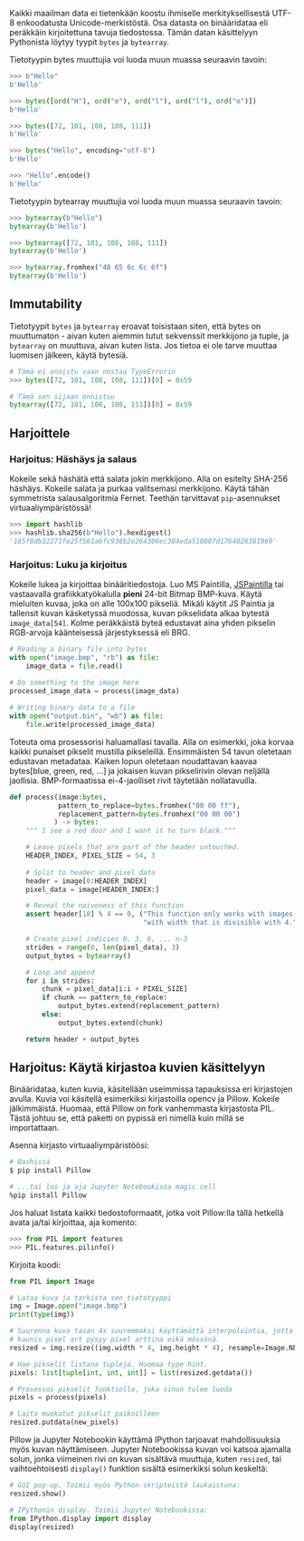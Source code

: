 Kaikki maailman data ei tietenkään koostu ihmiselle merkityksellisestä UTF-8 enkoodatusta Unicode-merkistöstä. Osa datasta on binääridataa eli peräkkäin kirjoitettuna tavuja tiedostossa. Tämän datan käsittelyyn Pythonista löytyy tyypit `bytes` ja `bytearray`.

Tietotyypin bytes muuttujia voi luoda muun muassa seuraavin tavoin:

```python
>>> b"Hello"
b'Hello'

>>> bytes([ord("H"), ord("e"), ord("l"), ord("l"), ord("o")])
b'Hello'

>>> bytes([72, 101, 108, 108, 111])
b'Hello'

>>> bytes("Hello", encoding="utf-8")
b'Hello'

>>> "Hello".encode()
b'Hello'
```

Tietotyypin bytearray muuttujia voi luoda muun muassa seuraavin tavoin:

```python
>>> bytearray(b"Hello")
bytearray(b'Hello')

>>> bytearray([72, 101, 108, 108, 111])
bytearray(b'Hello')

>>> bytearray.fromhex("48 65 6c 6c 6f")
bytearray(b'Hello')
```



## Immutability

Tietotyypit `bytes` ja `bytearray` eroavat toisistaan siten, että bytes on muuttumaton - aivan kuten aiemmin tutut sekvenssit merkkijono ja tuple, ja `bytearray` on muuttuva, aivan kuten lista. Jos tietoa ei ole tarve muuttaa luomisen jälkeen, käytä bytesiä.

```python
# Tämä ei onnistu vaan nostaa TypeErrorin
>>> bytes([72, 101, 108, 108, 111])[0] = 0x59

# Tämä sen sijaan onnistuu
bytearray([72, 101, 108, 108, 111])[0] = 0x59
```



## Harjoittele



### Harjoitus: Häshäys ja salaus

Kokeile sekä häshätä että salata jokin merkkijono. Alla on esitelty SHA-256 häshäys. Kokeile salata ja purkaa valitsemasi merkkijono. Käytä tähän symmetrista salausalgoritmia Fernet. Teethän tarvittavat `pip`-asennukset virtuaaliympäristössä!

```python
>>> import hashlib
>>> hashlib.sha256(b"Hello").hexdigest()
'185f8db32271fe25f561a6fc938b2e264306ec304eda518007d1764826381969'
```



### Harjoitus: Luku ja kirjoitus

Kokeile lukea ja kirjoittaa binääritiedostoja. Luo MS Paintilla, [JSPaintilla](https://jspaint.app/) tai vastaavalla grafiikkatyökalulla **pieni** 24-bit Bitmap BMP-kuva. Käytä mieluiten kuvaa, joka on alle 100x100 pikseliä. Mikäli käytit JS Paintia ja tallensit kuvan käsketyssä muodossa, kuvan pikselidata alkaa bytestä `image_data[54]`. Kolme peräkkäistä byteä edustavat aina yhden pikselin RGB-arvoja käänteisessä järjestyksessä eli BRG.

```python
# Reading a binary file into bytes
with open("image.bmp", "rb") as file:
    image_data = file.read()
    
# Do something to the image here
processed_image_data = process(image_data)

# Writing binary data to a file
with open("output.bin", "wb") as file:
    file.write(processed_image_data)
```

Toteuta oma prosessorisi haluamallasi tavalla. Alla on esimerkki, joka korvaa kaikki punaiset pikselit mustilla pikseleillä. Ensimmäisten 54 tavun oletetaan edustavan metadataa. Kaiken lopun oletetaan noudattavan kaavaa bytes[blue, green, red, ...] ja jokaisen kuvan pikselirivin olevan neljällä jaollisia. BMP-formaatissa ei-4-jaolliset rivit täytetään nollatavuilla.

```python
def process(image:bytes, 
            pattern_to_replace=bytes.fromhex("00 00 ff"), 
            replacement_pattern=bytes.fromhex("00 00 00")
           ) -> bytes:
    """ I see a red door and I want it to turn black."""

    # Leave pixels that are part of the header untouched.
    HEADER_INDEX, PIXEL_SIZE = 54, 3
    
    # Split to header and pixel data
    header = image[0:HEADER_INDEX]
    pixel_data = image[HEADER_INDEX:]

    # Reveal the naiveness of this function
    assert header[18] % 4 == 0, ("This function only works with images "
                                 "with width that is divisible with 4.")

    # Create pixel indicies 0, 3, 6, ... n-3
    strides = range(0, len(pixel_data), 3)
    output_bytes = bytearray()

    # Loop and append
    for i in strides:
        chunk = pixel_data[i:i + PIXEL_SIZE]
        if chunk == pattern_to_replace:
            output_bytes.extend(replacement_pattern)
        else:
            output_bytes.extend(chunk)

    return header + output_bytes
```



## Harjoitus: Käytä kirjastoa kuvien käsittelyyn

Binääridataa, kuten kuvia, käsitellään useimmissa tapauksissa eri kirjastojen avulla. Kuvia voi käsitellä esimerkiksi kirjastoilla opencv ja Pillow. Kokeile jälkimmäistä. Huomaa, että Pillow on fork vanhemmasta kirjastosta PIL. Tästä johtuu se, että paketti on pypissä eri nimellä kuin millä se importattaan.

Asenna kirjasto virtuaaliympäristöösi:

```bash
# Bashissä
$ pip install Pillow

# ...tai luo ja aja Jupyter Notebookissa magic cell
%pip install Pillow
```

Jos haluat listata kaikki tiedostoformaatit, jotka voit Pillow:lla tällä hetkellä avata ja/tai kirjoittaa, aja komento:

```python
>>> from PIL import features
>>> PIL.features.pilinfo()
```

Kirjoita koodi:

```python
from PIL import Image

# Lataa kuva ja tarkista sen tietotyyppi
img = Image.open("image.bmp")
print(type(img))

# Suurenna kuva tasan 4x suuremmaksi käyttämättä interpolointia, jotta
# kaunis pixel art pysyy pixel arttina eikä mössönä.
resized = img.resize((img.width * 4, img.height * 4), resample=Image.NEAREST)

# Hae pikselit listana tupleja. Huomaa type hint.
pixels: list[tuple[int, int, int]] = list(resized.getdata())

# Prosessoi pikselit funktiolla, joka sinun tulee luoda
pixels = process(pixels)

# Laita muokatut pikselit paikoilleen
resized.putdata(new_pixels)
```

Pillow ja Jupyter Notebookin käyttämä IPython tarjoavat mahdollisuuksia myös kuvan näyttämiseen. Jupyter Notebookissa kuvan voi katsoa ajamalla solun, jonka viimeinen rivi on kuvan sisältävä muuttuja, kuten `resized`, tai vaihtoehtoisesti `display()` funktion sisältä esimerkiksi solun keskeltä:

```python
# GUI pop-up. Toimii myös Python-skripteistä laukaistuna:
resized.show()

# IPythonin display. Toimii Jupyter Notebookissa:
from IPython.display import display
display(resized)
```


